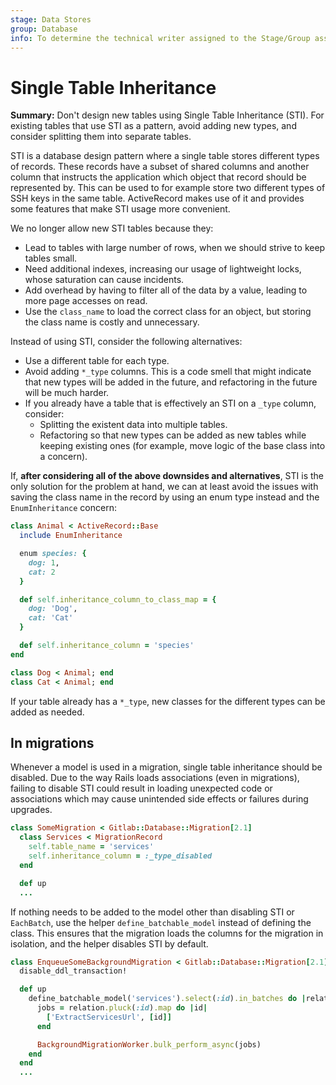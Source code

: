 ```yaml
---
stage: Data Stores
group: Database
info: To determine the technical writer assigned to the Stage/Group associated with this page, see https://about.gitlab.com/handbook/product/ux/technical-writing/#assignments
---
```


# Single Table Inheritance

**Summary:** Don't design new tables using Single Table Inheritance (STI). For existing tables that use STI as a pattern, avoid adding new types, and consider splitting them into separate tables.

STI is a database design pattern where a single table stores
different types of records. These records have a subset of shared columns and another column
that instructs the application which object that record should be represented by.
This can be used to for example store two different types of SSH keys in the same
table. ActiveRecord makes use of it and provides some features that make STI usage
more convenient.

We no longer allow new STI tables because they:

- Lead to tables with large number of rows, when we should strive to keep tables small.
- Need additional indexes, increasing our usage of lightweight locks, whose saturation can cause incidents.
- Add overhead by having to filter all of the data by a value, leading to more page accesses on read.
- Use the `class_name` to load the correct class for an object, but storing
  the class name is costly and unnecessary.

Instead of using STI, consider the following alternatives:

- Use a different table for each type.
- Avoid adding `*_type` columns. This is a code smell that might indicate that new types will be added in the future, and refactoring in the future will be much harder.
- If you already have a table that is effectively an STI on a `_type` column, consider:
  - Splitting the existent data into multiple tables.
  - Refactoring so that new types can be added as new tables while keeping existing ones (for example, move logic of the base class into a concern).

If, **after considering all of the above downsides and alternatives**, STI
is the only solution for the problem at hand, we can at least avoid the
issues with saving the class name in the record by using an enum type
instead and the `EnumInheritance` concern:

```ruby
class Animal < ActiveRecord::Base
  include EnumInheritance

  enum species: {
    dog: 1,
    cat: 2
  }

  def self.inheritance_column_to_class_map = {
    dog: 'Dog',
    cat: 'Cat'
  }

  def self.inheritance_column = 'species'
end

class Dog < Animal; end
class Cat < Animal; end
```

If your table already has a `*_type`, new classes for the different types can be added as needed.

## In migrations

Whenever a model is used in a migration, single table inheritance should be disabled.
Due to the way Rails loads associations (even in migrations), failing to disable STI
could result in loading unexpected code or associations which may cause unintended
side effects or failures during upgrades.

```ruby
class SomeMigration < Gitlab::Database::Migration[2.1]
  class Services < MigrationRecord
    self.table_name = 'services'
    self.inheritance_column = :_type_disabled
  end

  def up
  ...
```

If nothing needs to be added to the model other than disabling STI or `EachBatch`,
use the helper `define_batchable_model` instead of defining the class.
This ensures that the migration loads the columns for the migration in isolation,
and the helper disables STI by default.

```ruby
class EnqueueSomeBackgroundMigration < Gitlab::Database::Migration[2.1]
  disable_ddl_transaction!

  def up
    define_batchable_model('services').select(:id).in_batches do |relation|
      jobs = relation.pluck(:id).map do |id|
        ['ExtractServicesUrl', [id]]
      end

      BackgroundMigrationWorker.bulk_perform_async(jobs)
    end
  end
  ...
```
